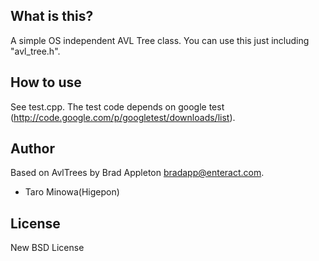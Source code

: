 ## What is this?
A simple OS independent AVL Tree class.
You can use this just including "avl_tree.h".
## How to use
See test.cpp. The test code depends on google test (http://code.google.com/p/googletest/downloads/list).

## Author
Based on AvlTrees by Brad Appleton <bradapp@enteract.com>.
* Taro Minowa(Higepon)

## License
New BSD License

